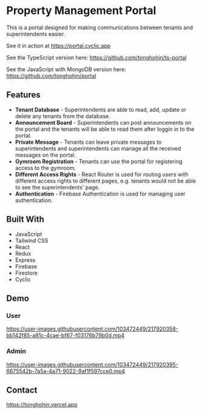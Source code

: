 # Property Management Portal

This is a portal designed for making communications between tenants and superintendents easier.

See it in action at https://portal.cyclic.app

See the TypeScript version here: https://github.com/tonghohin/ts-portal

See the JavaScript with MongoDB version here: https://github.com/tonghohin/portal

## Features

- **Tenant Database** - Superintendents are able to read, add, update or delete any tenants from the database.
- **Announcement Board** - Superintendents can post announcements on the portal and the tenants will be able to read them after loggin in to the portal.
- **Private Message** - Tenants can leave private messages to superintendents and superintendents can manage all the received messages on the portal.
- **Gymroom Registration** - Tenants can use the portal for registering access to the gymroom.
- **Different Access Rights** - React Router is used for routing users with different access rights to different pages, e.g. tenants would not be able to see the superintendents' page.
- **Authentication** - Firebase Authentication is used for managing user authentication.

## Built With

- JavaScript
- Tailwind CSS
- React
- Redux
- Express
- Firebase
- Firestore
- Cyclic

## Demo

### User

https://user-images.githubusercontent.com/103472449/217920358-bb142f85-a81c-4cae-bf67-f03176b79b0d.mp4

### Admin

https://user-images.githubusercontent.com/103472449/217920395-6675542b-7a5a-4a71-9022-9af1f597cce0.mp4

## Contact

https://tonghohin.vercel.app
